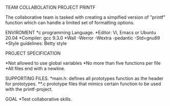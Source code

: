 TEAM COLLABOLATION PROJECT PRINTF

The collaborative team is tasked with creating a simpified version of "printf" function which can handle a limited set of formatting options.

ENVIROMENT
*c programming Language.
*Editor: Vi, Emacs or Ubuntu 20.04
*Compiler: gcc 9.3.0
*Wall -Werror -Wextra -pedantic -Std=gnu89
*Style guidelines: Betty style

PROJECT SPECIFICATION

*Not allowed to use global variables
*No more than five functions per file
*All files end with a newline.

SUPPORTING FILES.
*main.h: defines all prototypes function as the header for prototypes.
**.c prototype files that mimics certain function to be used with the printf-project.

GOAL
*Test collaborative skills.

